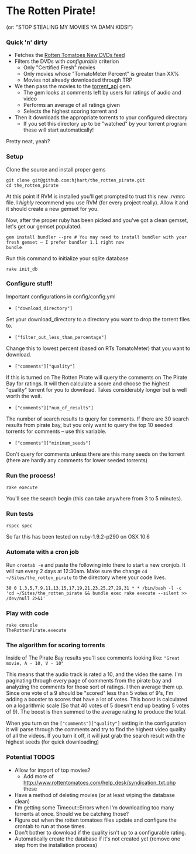 # The Rotten Pirate! 
(or: "STOP STEALING MY MOVIES YA DAMN KIDS!")

### Quick 'n' dirty

 - Fetches the [Rotten Tomatoes New DVDs feed](http://www.rottentomatoes.com/syndication/tab/new_releases.txt)
 - Filters the DVDs with *configurable* criterion
   - Only "Certified Fresh" movies
   - Only movies whose "TomatoMeter Percent" is greater than XX%
   - Movies not already downloaded through TRP
 - We then pass the movies to the [torrent_api](https://github.com/hjhart/torrent_api) gem.
   - The gem looks at comments left by users for ratings of audio and video
   - Performs an average of all ratings given
   - Selects the highest scoring torrent and
 - Then it downloads the appropriate torrents to your configured directory
   - If you set this directory up to be "watched" by your torrent program these will start automatically!

Pretty neat, yeah?

### Setup

Clone the source and install proper gems

	git clone git@github.com:hjhart/the_rotten_pirate.git
	cd the_rotten_pirate
	
At this point if RVM is installed you'll get prompted to trust this new .rvmrc file. I *highly* recommend you use RVM (for every project really). Allow it and it should create a new gemset for you.

Now, after the proper ruby has been picked and you've got a clean gemset, let's get our gemset populated.

	gem install bundler --pre # You may need to install bundler with your fresh gemset – I prefer bundler 1.1 right now
	bundle

Run this command to initialize your sqlite database

	rake init_db
	
### Configure stuff!

Important configurations in config/config.yml

* `["download_directory"]`

Set your download_directory to a directory you want to drop the torrent files to.

* `["filter_out_less_than_percentage"]`

Change this to lowest percent (based on RTs TomatoMeter) that you want to download.

* `["comments"]["quality"]`

If this is turned on The Rotten Pirate will query the comments on The Pirate Bay for ratings. It will then calculate a score and choose the highest "quality" torrent for you to download. Takes considerably longer but is well worth the wait.

* `["comments"]["num_of_results"]`

The number of search results to query for comments. If there are 30 search results from pirate bay, but you only want to query the top 10 seeded torrents for comments – use this variable.

* `["comments"]["minimum_seeds"]`

Don't query for comments unless there are this many seeds on the torrent (there are hardly any comments for lower seeded torrents)

### Run the process!

	rake execute
	
You'll see the search begin (this can take anywhere from 3 to 5 minutes).

### Run tests

	rspec spec

So far this has been tested on ruby-1.9.2-p290 on OSX 10.6
		
### Automate with a cron job

Run `crontab -e` and paste the following into there to start a new cronjob. It will run every 2 days at 12:30am. Make sure the change `cd ~/Sites/the_rotten_pirate` to the directory where your code lives.

	30 0 1,3,5,7,9,11,13,15,17,19,21,23,25,27,29,31 * * /bin/bash -l -c 'cd ~/Sites/the_rotten_pirate && bundle exec rake execute --silent >> /dev/null 2>&1'

### Play with code

	rake console
	TheRottenPirate.execute

### The algorithm for scoring torrents

Inside of The Pirate Bay results you'll see comments looking like: `"Great movie, A - 10, V - 10"`

This means that the audio track is rated a 10, and the video the same. I'm paginating through every page of comments from the pirate bay and analyzing the comments for those sort of ratings. I then average them up. Since one vote of a 9 should be "scored" less than 5 votes of 9's, I'm adding a booster to scores that have a lot of votes. This boost is calculated on a logarithmic scale (So that 40 votes of 5 doesn't end up beating 5 votes of 9). The boost is then summed to the average rating to produce the total.

When you turn on the `["comments"]["quality"]` setting in the configuration it will parse through the comments and try to find the highest video quality of all the videos. If you turn it off, it will just grab the search result with the highest seeds (for quick downloading) 

### Potential TODOS

* Allow for import of top movies?
	* Add more of http://www.rottentomatoes.com/help_desk/syndication_txt.php these
* Have a method of deleting movies (or at least wiping the database clean)
* I'm getting some Timeout::Errors when I'm downloading too many torrents at once. Should we be catching those?
* Figure out when the rotten tomatoes files update and configure the crontab to run at those times.
* Don't bother to download if the quality isn't up to a configurable rating.
* Automatically create the database if it's not created yet (remove one step from the installation process)